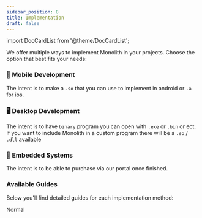 ```yaml
---
sidebar_position: 8
title: Implementation
draft: false
---
```

<!-- markdownlint-disable-file MD033 -->
import DocCardList from '@theme/DocCardList';

We offer multiple ways to implement Monolith in your projects. Choose the option that best fits your needs:

### 📱 Mobile Development

The intent is to make a `.so` that you can use to implement in android or `.a` for ios.

### 🖥️ Desktop Development

The intent is to have `binary` program you can open with `.exe` or `.bin` or ect. If you want to include Monolith in a custom program there will be a `.so` / `.dll` available

### 🔧 Embedded Systems

The intent is to be able to purchase via our portal once finished.

### Available Guides

Below you'll find detailed guides for each implementation method:

<DocCardList />

<userStyle>Normal</userStyle>
